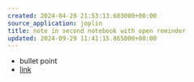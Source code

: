 ```yaml
---
created: 2024-04-28 21:53:13.683000+00:00
source_application: joplin
title: note in second notebook with open reminder
updated: 2024-09-29 11:41:15.865000+00:00
---
```


- bullet point
- [link](../My%20Notebook/Sample%20note%20with%20completed%20reminder.md)